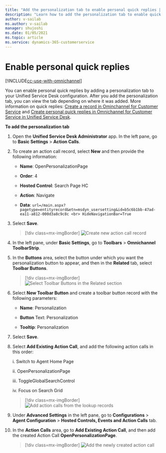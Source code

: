```yaml
---
title: "Add the personalization tab to enable personal quick replies | MicrosoftDocs"
description: "Learn how to add the personalization tab to enable quick replies on a Unified Service Desk client in Omnichannel for Customer Service."
author: v-sailab
ms.author: v-sailab
manager: shujoshi
ms.date: 01/05/2021
ms.topic: article
ms.service: dynamics-365-customerservice
---
```


# Enable personal quick replies

[!INCLUDE[cc-use-with-omnichannel](../../includes/cc-use-with-omnichannel.md)]

You can enable personal quick replies by adding a personalization tab to your Unified Service Desk configuration. After you add the personalization tab, you can view the tab depending on where it was added. More information on quick replies: [Create a record in Ominchannel for Customer Service](create-record.md) and [Create personal quick replies in Omnichannel for Customer Service in Unified Service Desk](create-personal-quick-replies-usd.md).

**To add the personalization tab**

1. Open the **Unified Service Desk Administrator** app. In the left pane, go to **Basic Settings** > **Action Calls**.

2. To create an action call record, select **New** and then provide the following information:

    * **Name**: OpenPersonalizationPage
    
    * **Order**: 4
    
    * **Hosted Control**: Search Page HC
    
    * **Action**: Navigate

    * **Data**: `url=/main.aspx?pagetype=entityrecord&etn=msdyn_usersetting&id=b5c6b1bb-47ad-ea11-a812-000d3a8c9c8c <br> HideNavigationBar=True`

3. Select **Save**.

    > [!div class=mx-imgBorder]
    > ![Create new action call record](../media/create-new-action-call-record.png "Create new action call record")

4. In the left pane, under **Basic Settings**, go to **Toolbars** > **Omnichannel ToolbarStrip**.

5. In the **Buttons** area, select the button under which you want the personalization button to appear, and then in the **Related** tab, select **Toolbar Buttons**.

    > [!div class=mx-imgBorder]
    > ![Select Toolbar Buttons in the Related section](../media/select-toolbar-buttons-related-section.png "Select Toolbar Buttons in the Related section")

6. Select **New Toolbar Button** and create a toolbar button record with the following parameters:

    * **Name**: Personalization
    
    * **Button** Text: Personalization
    
    * **Tooltip**: Personalization

7. Select **Save**.

8. Select **Add Existing Action Call**, and add the following action calls in this order:

    i. Switch to Agent Home Page
    
    ii. OpenPersonalizationPage
    
    iii. ToggleGlobalSearchControl
    
    iv. Focus on Search Grid

    > [!div class=mx-imgBorder]
    > ![Add action calls from the lookup records](../media/add-action-calls-from-lookup-records.png "Add action calls from the lookup records")

9. Under **Advanced Settings** in the left pane, go to **Configurations** > **Agent Configuration** > **Hosted Controls, Events and Action Calls** tab.

10. In the **Action Calls** area, go to **Add Existing Action Call**, and then add the created Action Call **OpenPersonalizationPage**.

    > [!div class=mx-imgBorder]
    > ![Add the newly created action call](../media/add-newly-created-action-call.png "Add the newly created action call")






